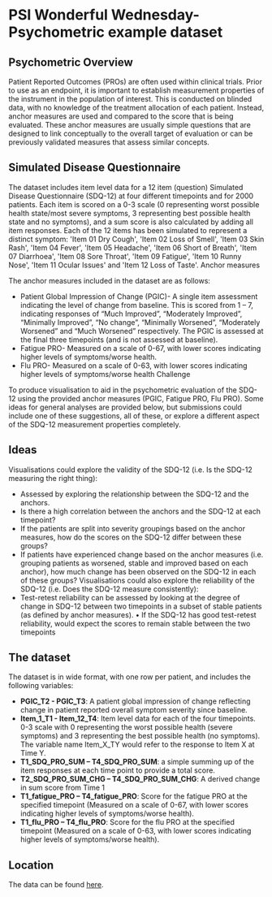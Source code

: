 # PSI Wonderful Wednesday- Psychometric example dataset 

## Psychometric Overview

Patient Reported Outcomes (PROs) are often used within clinical trials. Prior to use as an endpoint, it is important to establish measurement properties of the instrument in the population of interest.
This is conducted on blinded data, with no knowledge of the treatment allocation of each patient. Instead, anchor measures are used and compared to the score that is being evaluated. These anchor measures are usually simple questions that are designed to link conceptually to the overall target of evaluation or can be previously validated measures that assess similar concepts.

## Simulated Disease Questionnaire
The dataset includes item level data for a 12 item (question) Simulated Disease Questionnaire (SDQ-12) at four different timepoints and for 2000 patients. Each item is scored on a 0-3 scale (0 representing worst possible health state/most severe symptoms, 3 representing best possible health state and no symptoms), and a sum score is also calculated by adding all item responses.
Each of the 12 items has been simulated to represent a distinct symptom:
'Item 01 Dry Cough', 'Item 02 Loss of Smell', 'Item 03 Skin Rash', 'Item 04 Fever', 'Item 05 Headache', 'Item 06 Short of Breath', 'Item 07 Diarrhoea', 'Item 08 Sore Throat', 'Item 09 Fatigue', 'Item 10 Runny Nose', 'Item 11 Ocular Issues' and 'Item 12 Loss of Taste'.
Anchor measures

The anchor measures included in the dataset are as follows:

* Patient Global Impression of Change (PGIC)- A single item assessment indicating the level of change from baseline. This is scored from 1 – 7, indicating responses of “Much Improved”, “Moderately Improved”, “Minimally Improved”, “No change”, “Minimally Worsened”, “Moderately Worsened” and “Much Worsened” respectively. The PGIC is assessed at the final three timepoints (and is not assessed at baseline).
* Fatigue PRO- Measured on a scale of 0-67, with lower scores indicating higher levels of symptoms/worse health.
* Flu PRO- Measured on a scale of 0-63, with lower scores indicating higher levels of symptoms/worse health
Challenge

To produce visualisation to aid in the psychometric evaluation of the SDQ-12 using the provided anchor measures (PGIC, Fatigue PRO, Flu PRO). Some ideas for general analyses are provided below, but submissions could include one of these suggestions, all of these, or explore a different aspect of the SDQ-12 measurement properties completely.

## Ideas

Visualisations could explore the validity of the SDQ-12 (i.e. Is the SDQ-12 measuring the right thing):

*	Assessed by exploring the relationship between the SDQ-12 and the anchors. 
*	Is there a high correlation between the anchors and the SDQ-12 at each timepoint? 
*	If the patients are split into severity groupings based on the anchor measures, how do the scores on the SDQ-12 differ between these groups?
*	If patients have experienced change based on the anchor measures (i.e. grouping patients as worsened, stable and improved based on each anchor), how much change has been observed on the SDQ-12 in each of these groups?
Visualisations could also explore the reliability of the SDQ-12 (i.e. Does the SDQ-12 measure consistently):
*	Test-retest reliability can be assessed by looking at the degree of change in SDQ-12 between two timepoints in a subset of stable patients (as defined by anchor measures). 
•	If the SDQ-12 has good test-retest reliability, would expect the scores to remain stable between the two timepoints

## The dataset

The dataset is in wide format, with one row per patient, and includes the following variables:

* **PGIC_T2 - PGIC_T3**: A patient global impression of change reflecting change in patient reported overall symptom severity since baseline.
* **Item_1_T1 - Item_12_T4**: Item level data for each of the four timepoints. 0-3 scale with 0 representing the worst possible health (severe symptoms) and 3 representing the best possible health (no symptoms). The variable name Item_X_TY would refer to the response to Item X at Time Y.
* **T1_SDQ_PRO_SUM – T4_SDQ_PRO_SUM**: a simple summing up of the item responses at each time point to provide a total score.
* **T2_SDQ_PRO_SUM_CHG – T4_SDQ_PRO_SUM_CHG**: A derived change in sum score from Time 1
* **T1_fatigue_PRO – T4_fatigue_PRO**: Score for the fatigue PRO at the specified timepoint (Measured on a scale of 0-67, with lower scores indicating higher levels of symptoms/worse health).
* **T1_flu_PRO – T4_flu_PRO**: Score for the flu PRO at the specified timepoint (Measured on a scale of 0-63, with lower scores indicating higher levels of symptoms/worse health).

## Location 

The data can be found [here](./PSI_WW_psychometric.csv).
